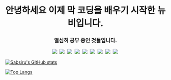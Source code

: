 ### <h1 align='center'>안녕하세요 이제 막 코딩을 배우기 시작한 뉴비입니다.</h1>

<!--
**Sabsiru/Sabsiru** is a ✨ _special_ ✨ repository because its `README.md` (this file) appears on your GitHub profile.

Here are some ideas to get you started:

- 🔭 I’m currently working on ...
- 🌱 I’m currently learning ...
- 👯 I’m looking to collaborate on ...
- 🤔 I’m looking for help with ...
- 💬 Ask me about ...
- 📫 How to reach me: ...
- 😄 Pronouns: ...
- ⚡ Fun fact: ...
-->
<h3 align='center'>열심히 공부 중인 것들입니다. </h3>
<p align='center'>
<img src="https://img.shields.io/badge/Java-4b4b77?style=flat-square&logo=Java&logoColor=white"/></a>&nbsp
<img src="https://img.shields.io/badge/JavaScript-f7df1e?style=flat-square&logo=JavaScript&logoColor=white"/></a>&nbsp
<img src="https://img.shields.io/badge/Spring-6DB33f?style=flat-square&logo=Spring&logoColor=white"/></a>&nbsp
<img src="https://img.shields.io/badge/Oracle-f80000?style=flat-square&logo=Oracle&logoColor=white"/></a>&nbsp
<img src="https://img.shields.io/badge/CSS3-1572B6?style=flat-square&logo=CSS3&logoColor=white"/></a>&nbsp
<img src="https://img.shields.io/badge/HTML5-e34f26?style=flat-square&logo=HTML5&logoColor=white"/></a>&nbsp
<img src="https://img.shields.io/badge/Flutter-02569b?style=flat-square&logo=Flutter&logoColor=white"/></a>&nbsp
<img src="https://img.shields.io/badge/IntelliJ-000000?style=flat-square&logo=IntelliJ IDEA&logoColor=white"/></a>&nbsp
<img src="https://img.shields.io/badge/AWS-ff9900?style=flat-square&logo=Amazon AWS&logoColor=white"/></a>&nbsp


[![Sabsiru's GitHub stats](https://github-readme-stats.vercel.app/api?username=Sabsiru&show_icons=true&theme=tokyonight)](https://github.com/Sabsiru/github-readme-stats)

[![Top Langs](https://github-readme-stats.vercel.app/api/top-langs/?username=Sabsiru&langs_count=5&layout=compact&theme=tokyonight)](https://github.com/Sabsiru/github-readme-stats)

</p>


